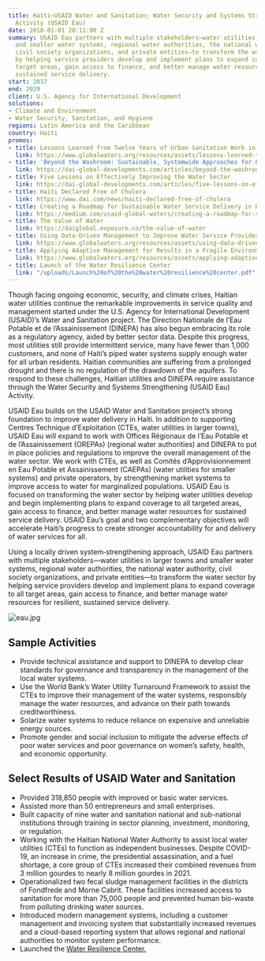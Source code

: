 ```yaml
---
title: Haiti—USAID Water and Sanitation; Water Security and Systems Strengthening
  Activity (USAID Eau)
date: 2018-01-01 20:11:00 Z
summary: USAID Eau partners with multiple stakeholders—water utilities in larger towns
  and smaller water systems, regional water authorities, the national water authority,
  civil society organizations, and private entities—to transform the water sector
  by helping service providers develop and implement plans to expand coverage to all
  target areas, gain access to finance, and better manage water resources for resilient,
  sustained service delivery.
start: 2017
end: 2029
client: U.S. Agency for International Development
solutions:
- Climate and Environment
- Water Security, Sanitation, and Hygiene
regions: Latin America and the Caribbean
country: Haiti
promos:
- title: Lessons Learned from Twelve Years of Urban Sanitation Work in Haiti
  link: https://www.globalwaters.org/resources/assets/lessons-learned-twelve-years-urban-sanitation-work-haiti
- title: 'Beyond the Washroom: Sustainable, Systemwide Approaches for Good Sanitation'
  link: https://dai-global-developments.com/articles/beyond-the-washroom-sustainable-systemwide-approaches-for-good-sanitation
- title: Five Lessons on Effectively Improving the Water Sector
  link: https://dai-global-developments.com/articles/five-lessons-on-effectively-improving-the-water-sector
- title: Haiti Declared Free of Cholera
  link: https://www.dai.com/news/haiti-declared-free-of-cholera
- title: Creating a Roadmap for Sustainable Water Service Delivery in Haiti
  link: https://medium.com/usaid-global-waters/creating-a-roadmap-for-sustainable-water-service-delivery-in-haiti-e67128d7ac98
- title: The Value of Water
  link: https://daiglobal.exposure.co/the-value-of-water
- title: Using Data-Driven Management to Improve Water Service Provider Performance
  link: https://www.globalwaters.org/resources/assets/using-data-driven-management-improve-water-service-provider-performance
- title: Applying Adaptive Management for Results in a Fragile Environment
  link: https://www.globalwaters.org/resources/assets/applying-adaptive-management-results-fragile-environment
- title: Launch of the Water Resilience Center
  link: "/uploads/Launch%20of%20the%20water%20resilience%20center.pdf"
---
```


Though facing ongoing economic, security, and climate crises, Haitian water utilities continue the remarkable improvements in service quality and management started under the U.S. Agency for International Development (USAID)’s Water and Sanitation project. The Direction Nationale de l’Eau Potable et de l’Assainissement (DINEPA) has also begun embracing its role as a regulatory agency, aided by better sector data. Despite this progress, most utilities still provide intermittent service, many have fewer than 1,000 customers, and none of Haiti’s piped water systems supply enough water for all urban residents. Haitian communities are suffering from a prolonged drought and there is no regulation of the drawdown of the aquifers. To respond to these challenges, Haitian utilities and DINEPA require assistance through the Water Security and Systems Strengthening (USAID Eau) Activity.

USAID Eau builds on the USAID Water and Sanitation project’s strong foundation to improve water delivery in Haiti. In addition to supporting Centres Technique d’Exploitation (CTEs, water utilities in larger towns), USAID Eau will expand to work with Offices Régionaux de l’Eau Potable et de l’Assainissement (OREPAs) (regional water authorities) and DINEPA to put in place policies and regulations to improve the overall management of the water sector. We work with CTEs, as well as Comités d’Approvisionnement en Eau Potable et Assainissement (CAEPAs) (water utilities for smaller systems) and private operators, by strengthening market systems to improve access to water for marginalized populations. USAID Eau is focused on transforming the water sector by helping water utilities develop and begin implementing plans to expand coverage to all targeted areas, gain access to finance, and better manage water resources for sustained service delivery. USAID Eau’s goal and two complementary objectives will accelerate Haiti’s progress to create stronger accountability for and delivery of water services for all.

Using a locally driven system‐strengthening approach, USAID Eau partners with multiple stakeholders—water utilities in larger towns and smaller water systems, regional water authorities, the national water authority, civil society organizations, and private entities—to transform the water sector by helping service providers develop and implement plans to expand coverage to all target areas, gain access to finance, and better manage water resources for resilient, sustained service delivery.

![eau.jpg](/uploads/eau.jpg)

## Sample Activities

* Provide technical assistance and support to DINEPA to develop clear standards for governance and transparency in the management of the local water systems.
* Use the World Bank’s Water Utility Turnaround Framework to assist the CTEs to improve their management of the water systems, responsibly manage the water resources, and advance on their path towards creditworthiness.
* Solarize water systems to reduce reliance on expensive and unreliable energy sources.
* Promote gender and social inclusion to mitigate the adverse effects of poor water services and poor governance on women’s safety, health, and economic opportunity.

## Select Results of USAID Water and Sanitation

* Provided 318,850 people with improved or basic water services.
* Assisted more than 50 entrepreneurs and small enterprises.
* Built capacity of nine water and sanitation national and sub-national institutions through training in sector planning, investment, monitoring, or regulation.
* Working with the Haitian National Water Authority to assist local water utilities (CTEs) to function as independent businesses. Despite COVID-19, an increase in crime, the presidential assassination, and a fuel shortage, a core group of CTEs increased their combined revenues from 3 million gourdes to nearly 8 million gourdes in 2021.
* Operationalized two fecal sludge management facilities in the districts of Fondfrede and Morne Cabrit. These facilities increased access to sanitation for more than 75,000 people and prevented human bio-waste from polluting drinking water sources. 
* Introduced modern management systems, including a customer management and invoicing system that substantially increased revenues and a cloud-based reporting system that allows regional and national authorities to monitor system performance. 
* Launched the [Water Resilience Center.](/uploads/Launch%20of%20the%20water%20resilience%20center.pdf)